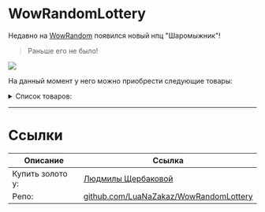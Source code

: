 # WowRandomLottery

Недавно на [WowRandom](https://wowrandom.ru/) появился новый нпц "Шаромыжник"!
> Раньше его не было!

![](https://i.imgur.com/svxHl8s.png)

На данный момент у него можно приобрести следующие товары:

<details>
<summary>Список товаров:</summary>

![](https://i.imgur.com/n4BkHt9.png)
</details>


---

# Ссылки
| Описание | Ссылка |
| ------ | ------ |
Купить золото у: | [Людмилы Щербаковой](https://vk.com/id719582569)
Репо: | [github.com/LuaNaZakaz/WowRandomLottery](https://github.com/LuaNaZakaz/WowRandomLottery)